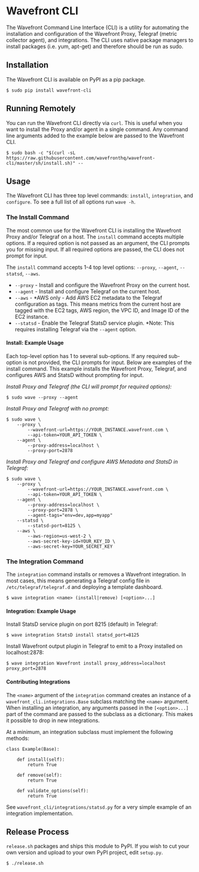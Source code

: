 # Wavefront CLI

The Wavefront Command Line Interface (CLI) is a utility for automating the installation and configuration of the Wavefront Proxy,
Telegraf (metric collector agent), and integrations. The CLI uses native package managers to install packages (i.e. yum, apt-get) and therefore
should be run as sudo.

## Installation

The Wavefront CLI is available on PyPI as a pip package.

```
$ sudo pip install wavefront-cli
```

## Running Remotely

You can run the Wavefront CLI directly via `curl`. This is useful when you want to install the Proxy and/or agent in a single command.
Any command line arguments added to the example below are passed to the Wavefront CLI.

 ```
 $ sudo bash -c "$(curl -sL https://raw.githubusercontent.com/wavefronthq/wavefront-cli/master/sh/install.sh)" --
 ```

## Usage

The Wavefront CLI has three top level commands: `install`, `integration`, and `configure`.
To see a full list of all options run `wave -h`.

### The Install Command

The most common use for the Wavefront CLI is installing the Wavefront Proxy and/or Telegraf on a host.
The `install` command accepts multiple options. If a required option is not passed as an argument, the CLI prompts you for missing input.
If all required options are passed, the CLI does not prompt for input.

The `install` command accepts 1-4 top level options: `--proxy`, `--agent`, `--statsd`, `--aws`.

- `--proxy` - Install and configure the Wavefront Proxy on the current host.
- `--agent` - Install and configure Telegraf on the current host.
- `--aws` - *AWS only - Add AWS EC2 metadata to the Telegraf configuration as tags. This means metrics from the current host are tagged with the EC2 tags, AWS region, the VPC ID, and Image ID of the EC2 instance.
- `--statsd` - Enable the Telegraf StatsD service plugin. *Note: This requires installing Telegraf via the `--agent` option.

#### Install: Example Usage

Each top-level option has 1 to several sub-options. If any required sub-option is not provided, the CLI prompts for input.
Below are examples of the install command. This example installs the Wavefront Proxy, Telegraf, and configures AWS and StatsD
without prompting for input.


*Install Proxy and Telegraf (the CLI will prompt for required options):*
```
$ sudo wave --proxy --agent
```

*Install Proxy and Telegraf with no prompt:*
```
$ sudo wave \
    --proxy \
        --wavefront-url=https://YOUR_INSTANCE.wavefront.com \
        --api-token=YOUR_API_TOKEN \
    --agent \
        --proxy-address=localhost \
        --proxy-port=2878
```

*Install Proxy and Telegraf and configure AWS Metadata and StatsD in Telegraf:*
```
$ sudo wave \
    --proxy \
        --wavefront-url=https://YOUR_INSTANCE.wavefront.com \
        --api-token=YOUR_API_TOKEN \
    --agent \
        --proxy-address=localhost \
        --proxy-port=2878 \
        --agent-tags="env=dev,app=myapp"
    --statsd \
        --statsd-port=8125 \
    --aws \
        --aws-region=us-west-2 \
        --aws-secret-key-id=YOUR_KEY_ID \
        --aws-secret-key=YOUR_SECRET_KEY
```


### The Integration Command

The `integration` command installs or removes a Wavefront integration. In most cases, this means generating a Telegraf config file in `/etc/telegraf/telegraf.d`
and deploying a template dashboard.

```
$ wave integration <name> (install|remove) [<option>...]
```

#### Integration: Example Usage

Install StatsD service plugin on port 8215 (default) in Telegraf:

```
$ wave integration StatsD install statsd_port=8125
```

Install Wavefront output plugin in Telegraf to emit to a Proxy installed on localhost:2878:

```
$ wave integration Wavefront install proxy_address=localhost proxy_port=2878
```

#### Contributing Integrations

The `<name>` argument of the `integration` command creates an instance of a `wavefront_cli.integrations.Base` subclass matching the `<name>` argument.
When installing an integration, any arguments passed in the `[<option>...]` part of the command are passed to the subclass as a dictionary. This makes it possible
to drop in new integrations.

At a minimum, an integration subclass must implement the following methods:
```
class Example(Base):

    def install(self):
        return True

    def remove(self):
        return True

    def validate_options(self):
        return True
```

See `wavefront_cli/integrations/statsd.py` for a very simple example of an integration implementation.  


## Release Process

`release.sh` packages and ships this module to PyPI. If you wish to cut your own version and upload to your own PyPI project, edit `setup.py`.

```
$ ./release.sh
```